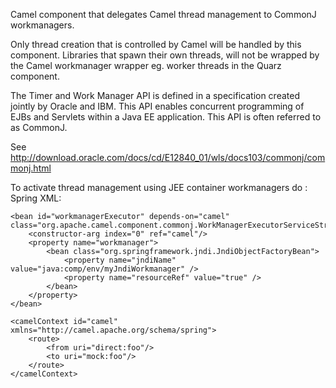 Camel component that delegates Camel thread management to CommonJ workmanagers.

Only thread creation that is controlled by Camel will be handled by this component. 
Libraries that spawn their own threads, will not be wrapped by the Camel workmanager wrapper
eg. worker threads in the Quarz component.

The Timer and Work Manager API is defined in a specification created jointly by Oracle and IBM. 
This API enables concurrent programming of EJBs and Servlets within a Java EE application. 
This API is often referred to as CommonJ.

See http://download.oracle.com/docs/cd/E12840_01/wls/docs103/commonj/commonj.html

To activate thread management using JEE container workmanagers do :  
Spring XML:

	<bean id="workmanagerExecutor" depends-on="camel" class="org.apache.camel.component.commonj.WorkManagerExecutorServiceStrategy">
        <constructor-arg index="0" ref="camel"/>
        <property name="workmanager">
        	<bean class="org.springframework.jndi.JndiObjectFactoryBean">
				<property name="jndiName" value="java:comp/env/myJndiWorkmanager" />
				<property name="resourceRef" value="true" />
			</bean>
        </property>
    </bean>

 	<camelContext id="camel" xmlns="http://camel.apache.org/schema/spring">
        <route>
            <from uri="direct:foo"/>
            <to uri="mock:foo"/>
        </route>
    </camelContext>     




